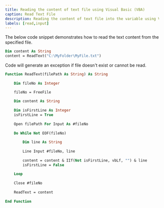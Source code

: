 ```yaml
---
title: Reading the content of text file using Visual Basic (VBA)
caption: Read Text File
description: Reading the content of text file into the variable using Visual Basic (VBA)
labels: [read,input]
---
```

The below code snippet demonstrates how to read the text content from the specified file.

~~~ vb
Dim content As String
content = ReadText("C:\MyFolder\MyFile.txt")
~~~

Code will generate an exception if file doesn't exist or cannot be read.

~~~ vb
Function ReadText(filePath As String) As String
    
    Dim fileNo As Integer

    fileNo = FreeFile
    
    Dim content As String
    
    Dim isFirstLine As Integer
    isFirstLine = True
    
    Open filePath For Input As #fileNo
    
    Do While Not EOF(fileNo)
        
        Dim line As String
        
        Line Input #fileNo, line
        
        content = content & IIf(Not isFirstLine, vbLf, "") & line
        isFirstLine = False
        
    Loop
    
    Close #fileNo
    
    ReadText = content
    
End Function
~~~

